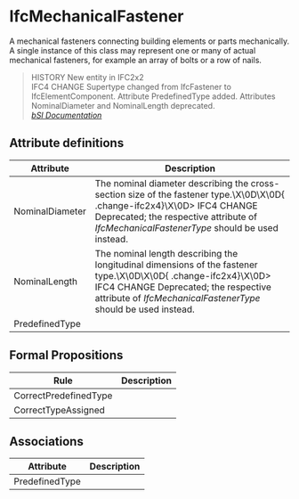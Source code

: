 IfcMechanicalFastener
=====================
A mechanical fasteners connecting building elements or parts mechanically. A
single instance of this class may represent one or many of actual mechanical
fasteners, for example an array of bolts or a row of nails.  
> HISTORY New entity in IFC2x2  
IFC4 CHANGE Supertype changed from IfcFastener to IfcElementComponent.
Attribute PredefinedType added. Attributes NominalDiameter and NominalLength
deprecated.  
[ _bSI
Documentation_](https://standards.buildingsmart.org/IFC/DEV/IFC4_2/FINAL/HTML/schema/ifcsharedcomponentelements/lexical/ifcmechanicalfastener.htm)


Attribute definitions
---------------------
| Attribute       | Description                                                                                                                                                                                                               |
|-----------------|---------------------------------------------------------------------------------------------------------------------------------------------------------------------------------------------------------------------------|
| NominalDiameter | The nominal diameter describing the cross-section size of the fastener type.\X\0D\X\0D{ .change-ifc2x4}\X\0D> IFC4 CHANGE  Deprecated; the respective attribute of _IfcMechanicalFastenerType_ should be used instead.    |
| NominalLength   | The nominal length describing the longitudinal dimensions of the fastener type.\X\0D\X\0D{ .change-ifc2x4}\X\0D> IFC4 CHANGE  Deprecated; the respective attribute of _IfcMechanicalFastenerType_ should be used instead. |
| PredefinedType  |                                                                                                                                                                                                                           |

Formal Propositions
-------------------
| Rule                  | Description   |
|-----------------------|---------------|
| CorrectPredefinedType |               |
| CorrectTypeAssigned   |               |

Associations
------------
| Attribute      | Description   |
|----------------|---------------|
| PredefinedType |               |

